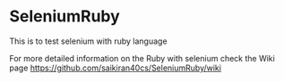 # SeleniumRuby

This is to test selenium with ruby language

For more detailed information on the Ruby with selenium check the Wiki page
https://github.com/saikiran40cs/SeleniumRuby/wiki
